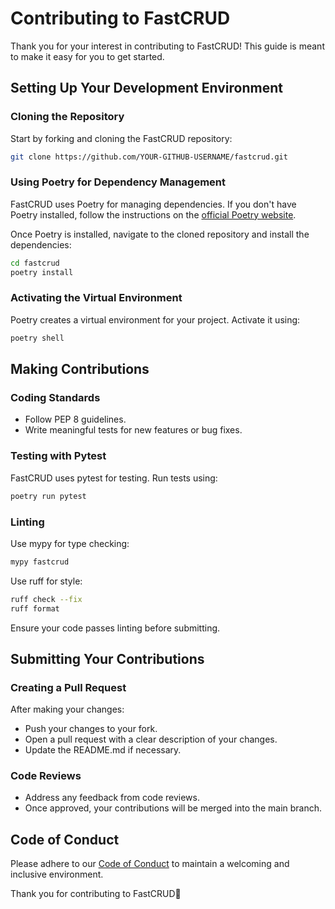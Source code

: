 # Contributing to FastCRUD

Thank you for your interest in contributing to FastCRUD! This guide is meant to make it easy for you to get started.

## Setting Up Your Development Environment

### Cloning the Repository
Start by forking and cloning the FastCRUD repository:

```sh
git clone https://github.com/YOUR-GITHUB-USERNAME/fastcrud.git
```

### Using Poetry for Dependency Management
FastCRUD uses Poetry for managing dependencies. If you don't have Poetry installed, follow the instructions on the [official Poetry website](https://python-poetry.org/docs/).

Once Poetry is installed, navigate to the cloned repository and install the dependencies:
```sh
cd fastcrud
poetry install
```

### Activating the Virtual Environment
Poetry creates a virtual environment for your project. Activate it using:

```sh
poetry shell
```

## Making Contributions

### Coding Standards
- Follow PEP 8 guidelines.
- Write meaningful tests for new features or bug fixes.

### Testing with Pytest
FastCRUD uses pytest for testing. Run tests using:
```sh
poetry run pytest
```

### Linting
Use mypy for type checking:
```sh
mypy fastcrud
```

Use ruff for style:
```sh
ruff check --fix
ruff format
```

Ensure your code passes linting before submitting.

## Submitting Your Contributions

### Creating a Pull Request
After making your changes:

- Push your changes to your fork.
- Open a pull request with a clear description of your changes.
- Update the README.md if necessary.


### Code Reviews
- Address any feedback from code reviews.
- Once approved, your contributions will be merged into the main branch.

## Code of Conduct
Please adhere to our [Code of Conduct](CODE_OF_CONDUCT.md) to maintain a welcoming and inclusive environment.

Thank you for contributing to FastCRUD🚀
